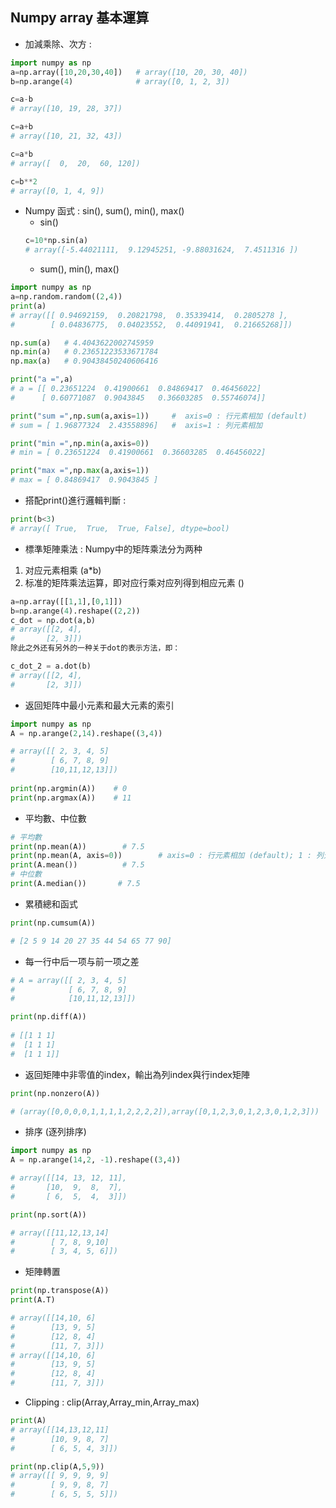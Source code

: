 ## Numpy array 基本運算

* 加減乘除、次方 :
```python
import numpy as np
a=np.array([10,20,30,40])   # array([10, 20, 30, 40])
b=np.arange(4)              # array([0, 1, 2, 3])

c=a-b  
# array([10, 19, 28, 37])

c=a+b  
# array([10, 21, 32, 43])

c=a*b  
# array([  0,  20,  60, 120])

c=b**2  
# array([0, 1, 4, 9])

```

* Numpy 函式 : sin(), sum(), min(), max()
  * sin()
  ```python
  c=10*np.sin(a)  
  # array([-5.44021111,  9.12945251, -9.88031624,  7.4511316 ])
  ```
  * sum(), min(), max()
```python
import numpy as np
a=np.random.random((2,4))
print(a)
# array([[ 0.94692159,  0.20821798,  0.35339414,  0.2805278 ],
#        [ 0.04836775,  0.04023552,  0.44091941,  0.21665268]])

np.sum(a)   # 4.4043622002745959
np.min(a)   # 0.23651223533671784
np.max(a)   # 0.90438450240606416

print("a =",a)
# a = [[ 0.23651224  0.41900661  0.84869417  0.46456022]
#      [ 0.60771087  0.9043845   0.36603285  0.55746074]]

print("sum =",np.sum(a,axis=1))     #  axis=0 : 行元素相加 (default) 
# sum = [ 1.96877324  2.43558896]   #  axis=1 : 列元素相加

print("min =",np.min(a,axis=0))
# min = [ 0.23651224  0.41900661  0.36603285  0.46456022]

print("max =",np.max(a,axis=1))
# max = [ 0.84869417  0.9043845 ]
  ```


* 搭配print()進行邏輯判斷 :
```python
print(b<3)  
# array([ True,  True,  True, False], dtype=bool)
```


* 標準矩陣乘法 : Numpy中的矩阵乘法分为两种
1. 对应元素相乘 (a*b)
2. 标准的矩阵乘法运算，即对应行乘对应列得到相应元素 ()

```python
a=np.array([[1,1],[0,1]])
b=np.arange(4).reshape((2,2))
c_dot = np.dot(a,b)
# array([[2, 4],
#       [2, 3]])
除此之外还有另外的一种关于dot的表示方法，即：

c_dot_2 = a.dot(b)
# array([[2, 4],
#       [2, 3]])
```

* 返回矩阵中最小元素和最大元素的索引
```python
import numpy as np
A = np.arange(2,14).reshape((3,4)) 

# array([[ 2, 3, 4, 5]
#        [ 6, 7, 8, 9]
#        [10,11,12,13]])
         
print(np.argmin(A))    # 0
print(np.argmax(A))    # 11
```
* 平均數、中位數
```python
# 平均數
print(np.mean(A))        # 7.5
print(np.mean(A, axis=0))        # axis=0 : 行元素相加 (default); 1 : 列元素
print(A.mean())          # 7.5
# 中位數
print(A.median())       # 7.5
```

* 累積總和函式
```python
print(np.cumsum(A)) 

# [2 5 9 14 20 27 35 44 54 65 77 90]
```

* 每一行中后一项与前一项之差
```python
# A = array([[ 2, 3, 4, 5]
#            [ 6, 7, 8, 9]
#            [10,11,12,13]])

print(np.diff(A)) 
   
# [[1 1 1]
#  [1 1 1]
#  [1 1 1]]
```

* 返回矩陣中非零值的index，輸出為列index與行index矩陣
```python
print(np.nonzero(A))    

# (array([0,0,0,0,1,1,1,1,2,2,2,2]),array([0,1,2,3,0,1,2,3,0,1,2,3]))
```

* 排序 (逐列排序)
```python
import numpy as np
A = np.arange(14,2, -1).reshape((3,4)) 

# array([[14, 13, 12, 11],
#       [10,  9,  8,  7],
#       [ 6,  5,  4,  3]])

print(np.sort(A))    

# array([[11,12,13,14]
#        [ 7, 8, 9,10]
#        [ 3, 4, 5, 6]])
```

* 矩陣轉置
```python
print(np.transpose(A))    
print(A.T)

# array([[14,10, 6]
#        [13, 9, 5]
#        [12, 8, 4]
#        [11, 7, 3]])
# array([[14,10, 6]
#        [13, 9, 5]
#        [12, 8, 4]
#        [11, 7, 3]])
```

* Clipping : clip(Array,Array_min,Array_max)
```python
print(A)
# array([[14,13,12,11]
#        [10, 9, 8, 7]
#        [ 6, 5, 4, 3]])

print(np.clip(A,5,9))    
# array([[ 9, 9, 9, 9]
#        [ 9, 9, 8, 7]
#        [ 6, 5, 5, 5]])
```




